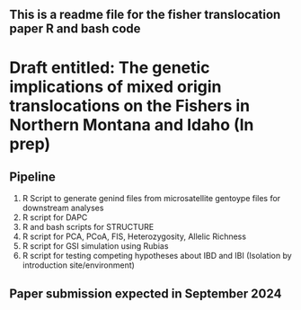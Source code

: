 ## This is a readme file for the fisher translocation paper R and bash code
# Draft entitled: The genetic implications of mixed origin translocations on the Fishers in Northern Montana and Idaho (In prep)

## Pipeline
1. R Script to generate genind files from microsatellite gentoype files for downstream analyses
2. R script for DAPC
3. R and bash scripts for STRUCTURE
4. R script for PCA, PCoA, FIS, Heterozygosity, Allelic Richness
5. R script for GSI simulation using Rubias
6. R script for testing competing hypotheses about IBD and IBI (Isolation by introduction site/environment)

## Paper submission expected in September 2024

